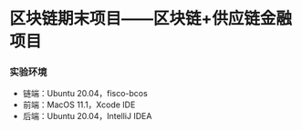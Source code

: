 # 区块链期末项目——区块链+供应链金融项目
### 实验环境
+ 链端：Ubuntu 20.04，fisco-bcos
+ 前端：MacOS 11.1，Xcode IDE
+ 后端：Ubuntu 20.04，IntelliJ IDEA
